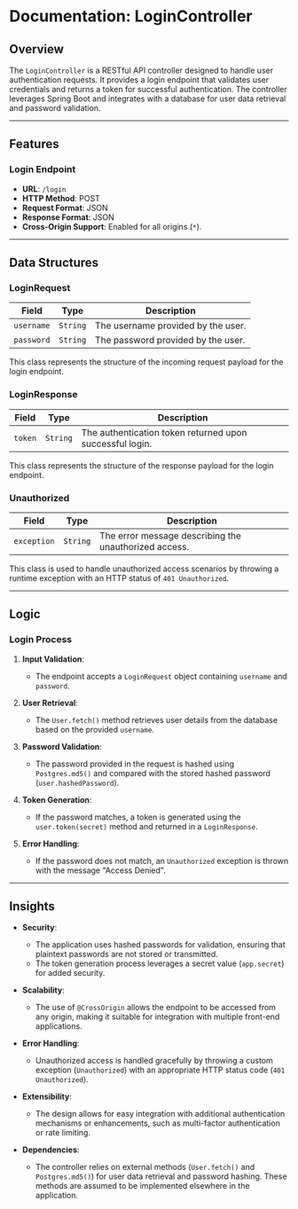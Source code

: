 # Documentation: LoginController

## Overview
The `LoginController` is a RESTful API controller designed to handle user authentication requests. It provides a login endpoint that validates user credentials and returns a token for successful authentication. The controller leverages Spring Boot and integrates with a database for user data retrieval and password validation.

---

## Features
### Login Endpoint
- **URL**: `/login`
- **HTTP Method**: POST
- **Request Format**: JSON
- **Response Format**: JSON
- **Cross-Origin Support**: Enabled for all origins (`*`).

---

## Data Structures

### LoginRequest
| **Field**   | **Type**   | **Description**                     |
|-------------|------------|-------------------------------------|
| `username`  | `String`   | The username provided by the user. |
| `password`  | `String`   | The password provided by the user. |

This class represents the structure of the incoming request payload for the login endpoint.

### LoginResponse
| **Field**   | **Type**   | **Description**                     |
|-------------|------------|-------------------------------------|
| `token`     | `String`   | The authentication token returned upon successful login. |

This class represents the structure of the response payload for the login endpoint.

### Unauthorized
| **Field**   | **Type**   | **Description**                     |
|-------------|------------|-------------------------------------|
| `exception` | `String`   | The error message describing the unauthorized access. |

This class is used to handle unauthorized access scenarios by throwing a runtime exception with an HTTP status of `401 Unauthorized`.

---

## Logic

### Login Process
1. **Input Validation**:
   - The endpoint accepts a `LoginRequest` object containing `username` and `password`.
   
2. **User Retrieval**:
   - The `User.fetch()` method retrieves user details from the database based on the provided `username`.

3. **Password Validation**:
   - The password provided in the request is hashed using `Postgres.md5()` and compared with the stored hashed password (`user.hashedPassword`).

4. **Token Generation**:
   - If the password matches, a token is generated using the `user.token(secret)` method and returned in a `LoginResponse`.

5. **Error Handling**:
   - If the password does not match, an `Unauthorized` exception is thrown with the message "Access Denied".

---

## Insights
- **Security**:
  - The application uses hashed passwords for validation, ensuring that plaintext passwords are not stored or transmitted.
  - The token generation process leverages a secret value (`app.secret`) for added security.

- **Scalability**:
  - The use of `@CrossOrigin` allows the endpoint to be accessed from any origin, making it suitable for integration with multiple front-end applications.

- **Error Handling**:
  - Unauthorized access is handled gracefully by throwing a custom exception (`Unauthorized`) with an appropriate HTTP status code (`401 Unauthorized`).

- **Extensibility**:
  - The design allows for easy integration with additional authentication mechanisms or enhancements, such as multi-factor authentication or rate limiting.

- **Dependencies**:
  - The controller relies on external methods (`User.fetch()` and `Postgres.md5()`) for user data retrieval and password hashing. These methods are assumed to be implemented elsewhere in the application.
